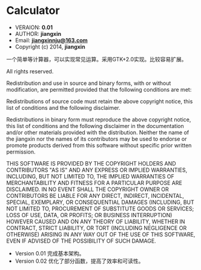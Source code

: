 # Calculator #
    
* VERAION:    **0.01**
* AUTHOR:    **jiangxin**
* Email:    **jiangxinnju@163.com**
* Copyright (c) 2014, **jiangxin**

一个简单等计算器，可以实现常见运算。采用GTK+2.0实现。比较容易扩展。

All rights reserved.

Redistribution and use in source and binary forms, with or without modification, are permitted provided that the following conditions are met:

Redistributions of source code must retain the above copyright notice, this list of conditions and the following disclaimer.

Redistributions in binary form must reproduce the above copyright notice, this list of conditions and the following disclaimer in the documentation and/or other materials provided with the distribution.
Neither the name of the jiangxin nor the names of its contributors may be used to endorse or promote products derived from this software without specific prior written permission.

THIS SOFTWARE IS PROVIDED BY THE COPYRIGHT HOLDERS AND CONTRIBUTORS "AS IS" AND ANY EXPRESS OR IMPLIED WARRANTIES, INCLUDING, BUT NOT LIMITED TO, THE IMPLIED WARRANTIES OF MERCHANTABILITY AND FITNESS FOR A PARTICULAR PURPOSE ARE DISCLAIMED. IN NO EVENT SHALL THE COPYRIGHT OWNER OR CONTRIBUTORS BE LIABLE FOR ANY DIRECT, INDIRECT, INCIDENTAL, SPECIAL, EXEMPLARY, OR CONSEQUENTIAL DAMAGES (INCLUDING, BUT NOT LIMITED TO, PROCUREMENT OF SUBSTITUTE GOODS OR SERVICES; LOSS OF USE, DATA, OR PROFITS; OR BUSINESS INTERRUPTION) HOWEVER CAUSED AND ON ANY THEORY OF LIABILITY, WHETHER IN CONTRACT, STRICT LIABILITY, OR TORT (INCLUDING NEGLIGENCE OR OTHERWISE) ARISING IN ANY WAY OUT OF THE USE OF THIS SOFTWARE, EVEN IF ADVISED OF THE POSSIBILITY OF SUCH DAMAGE.



* Version 0.01 完成基本架构。
* Version 0.02 优化了部分函数，提高了效率和可读性。